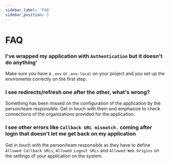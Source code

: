 ```yaml
---
sidebar_label: 'FAQ'
sidebar_position: 3
---
```


# FAQ

### I've wrapped my application with `Authentication` but it doesn't do anything'

Make sure you have a `.env` or `.env.local` on your project and you set up the enviroments correctly on the first step.

### I see redirects/refresh one after the other, what's wrong?

Something has been missed on the configuration of the application by the person/team responsible. Get in touch with them and emphasize to check connections of the organizations provided for the application.

### I see other errors like `Callback URL mismatch.` coming after login that doesn't let me get back on my application

Get in touch with the person/team responsible as they have to define `Allowed Callback URLs`, `Allowed Logout URLs` and `Allowed Web Origins` on the settings of your application on the system.
